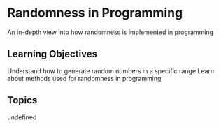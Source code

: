 # Randomness in Programming

An in-depth view into how randomness is implemented in programming

## Learning Objectives
Understand how to generate random numbers in a specific range
Learn about methods used for randomness in programming

## Topics
undefined